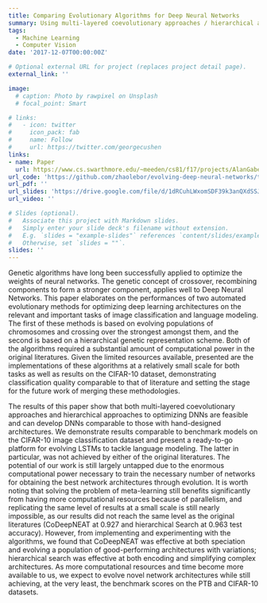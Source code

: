 ```yaml
---
title: Comparing Evolutionary Algorithms for Deep Neural Networks
summary: Using multi-layered coevolutionary approaches / hierarchical approaches to evolve deep neural network architecture
tags:
  - Machine Learning
  - Computer Vision
date: '2017-12-07T00:00:00Z'

# Optional external URL for project (replaces project detail page).
external_link: ''

image:
  # caption: Photo by rawpixel on Unsplash
  # focal_point: Smart

# links:
#   - icon: twitter
#     icon_pack: fab
#     name: Follow
#     url: https://twitter.com/georgecushen
links:
- name: Paper
  url: https://www.cs.swarthmore.edu/~meeden/cs81/f17/projects/AlanGabeHarsha.pdf
url_code: 'https://github.com/zhaolebor/evolving-deep-neural-networks/tree/master'
url_pdf: ''
url_slides: 'https://drive.google.com/file/d/1dRCuhLWxomSDF39k3anQXdSSJIPQc-jF/view?usp=sharing'
url_video: ''

# Slides (optional).
#   Associate this project with Markdown slides.
#   Simply enter your slide deck's filename without extension.
#   E.g. `slides = "example-slides"` references `content/slides/example-slides.md`.
#   Otherwise, set `slides = ""`.
slides: ''
---
```


Genetic algorithms have long been successfully applied to optimize the weights of neural networks. The genetic 
concept of crossover, recombining components to form a stronger component, applies well to Deep Neural
Networks. This paper elaborates on the performances of two automated evolutionary methods for optimizing deep
learning architectures on the relevant and important tasks of image classification and language modeling. The first of
these methods is based on evolving populations of chromosomes and crossing over the strongest amongst them, and
the second is based on a hierarchical genetic representation scheme. Both of the algorithms required a substantial
amount of computational power in the original literatures. Given the limited resources available, presented are the
implementations of these algorithms at a relatively small scale for both tasks as well as results on the CIFAR-10
dataset, demonstrating classification quality comparable to that of literature and setting the stage for the future work
of merging these methodologies.

The results of this paper show that both multi-layered coevolutionary approaches and hierarchical approaches to optimizing DNNs are feasible and can develop DNNs comparable to those with hand-designed architectures. We demonstrate results comparable to benchmark models on the CIFAR-10 image classification dataset and present a ready-to-go
platform for evolving LSTMs to tackle language modeling. The latter in particular, was not achieved by either of the
original literatures. The potential of our work is still largely untapped due to the enormous computational power necessary to train the necessary number of networks for obtaining the best network architectures through evolution. It is worth noting that solving the problem of meta-learning still benefits significantly from having more computational
resources because of parallelism, and replicating the same level of results at a small scale is still nearly impossible,
as our results did not reach the same level as the original literatures (CoDeepNEAT at 0.927 and hierarchical Search
at 0.963 test accuracy). However, from implementing and experimenting with the algorithms, we found that CoDeepNEAT was effective at both speciation and evolving a population of good-performing architectures with variations;
hierarchical search was effective at both encoding and simplifying complex architectures. As more computational
resources and time become more available to us, we expect to evolve novel network architectures while still achieving,
at the very least, the benchmark scores on the PTB and CIFAR-10 datasets.

